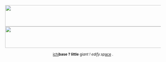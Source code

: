 <a href="https://stats.edify.space">
  <img src="https://stats.edify.space/barchart.svg?b=1d4ed820" style="width:3000px;height:69px;">
  <img src="https://stats.edify.space/bucket-timeline.svg?b=1d4ed820" style="width:3000px;height:69px;">
</a>

<p align="center"><sup><a href="https://github.com/ruslandoga/ichibase">ichi</a><b>base ? little</b> <a href="https://github.com/ruslandoga/little-giant">g</a>i<i>ant ! edify.sp</i><a href="https://edify.space">ace</a> .</sup></p>
